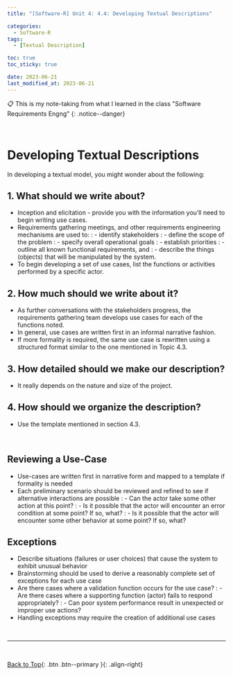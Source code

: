 ```yaml
---
title: "[Software-R] Unit 4: 4.4: Developing Textual Descriptions"

categories:
  - Software-R
tags:
  - [Textual Description]

toc: true
toc_sticky: true

date: 2023-06-21
last_modified_at: 2023-06-21
---
```


<!-- {% capture notice-2 %}

📋 This is the tech-news archives to help me keep track of what I am interested in!

- Reference tech news link: <https://thenextweb.com/news/blockchain-development-tech-career>
  {% endcapture %}

<div class="notice--danger">{{ notice-2 | markdownify }}</div> -->

📋 This is my note-taking from what I learned in the class "Software Requirements Engng"
{: .notice--danger}

<br>

# Developing Textual Descriptions

In developing a textual model, you might wonder about the following:

## 1. What should we write about?

- Inception and elicitation - provide you with the information you’ll need to begin writing use cases.
- Requirements gathering meetings, and other requirements engineering mechanisms are used to:
  : - identify stakeholders
  : - define the scope of the problem
  : - specify overall operational goals
  : - establish priorities
  : - outline all known functional requirements, and
  : - describe the things (objects) that will be manipulated by the system.
- To begin developing a set of use cases, list the functions or activities performed by a specific actor.

## 2. How much should we write about it?

- As further conversations with the stakeholders progress, the requirements gathering team develops use cases for each of the functions noted.
- In general, use cases are written first in an informal narrative fashion.
- If more formality is required, the same use case is rewritten using a structured format similar to the one mentioned in Topic 4.3.

## 3. How detailed should we make our description?

- It really depends on the nature and size of the project.

## 4. How should we organize the description?

- Use the template mentioned in section 4.3.

<br>

## Reviewing a Use-Case

- Use-cases are written first in narrative form and mapped to a template if formality is needed
- Each preliminary scenario should be reviewed and refined to see if alternative interactions are possible
  : - Can the actor take some other action at this point?
  : - Is it possible that the actor will encounter an error condition at some point? If so, what?
  : - Is it possible that the actor will encounter some other behavior at some point? If so, what?

## Exceptions

- Describe situations (failures or user choices) that cause the system to exhibit unusual behavior
- Brainstorming should be used to derive a reasonably complete set of exceptions for each use case
- Are there cases where a validation function occurs for the use case?
  : - Are there cases where a supporting function (actor) fails to respond appropriately?
  : - Can poor system performance result in unexpected or improper use actions?
- Handling exceptions may require the creation of additional use cases

<br>

---

<br>

[Back to Top](#){: .btn .btn--primary }{: .align-right}

